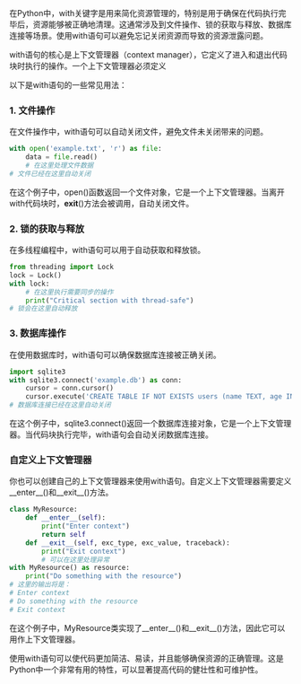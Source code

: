 在Python中，with关键字是用来简化资源管理的，特别是用于确保在代码执行完毕后，资源能够被正确地清理。这通常涉及到文件操作、锁的获取与释放、数据库连接等场景。使用with语句可以避免忘记关闭资源而导致的资源泄露问题。

with语句的核心是上下文管理器（context manager），它定义了进入和退出代码块时执行的操作。一个上下文管理器必须定义

以下是with语句的一些常见用法：

### 1. 文件操作

在文件操作中，with语句可以自动关闭文件，避免文件未关闭带来的问题。

```python
with open('example.txt', 'r') as file:
    data = file.read()
    # 在这里处理文件数据
# 文件已经在这里自动关闭
```

在这个例子中，open()函数返回一个文件对象，它是一个上下文管理器。当离开with代码块时，__exit__()方法会被调用，自动关闭文件。

### 2. 锁的获取与释放

在多线程编程中，with语句可以用于自动获取和释放锁。

```python
from threading import Lock
lock = Lock()
with lock:
    # 在这里执行需要同步的操作
    print("Critical section with thread-safe")
# 锁会在这里自动释放
```

### 3. 数据库操作

在使用数据库时，with语句可以确保数据库连接被正确关闭。

```python
import sqlite3
with sqlite3.connect('example.db') as conn:
    cursor = conn.cursor()
    cursor.execute('CREATE TABLE IF NOT EXISTS users (name TEXT, age INTEGER)')
# 数据库连接已经在这里自动关闭
```

在这个例子中，sqlite3.connect()返回一个数据库连接对象，它是一个上下文管理器。当代码块执行完毕，with语句会自动关闭数据库连接。

### 自定义上下文管理器

你也可以创建自己的上下文管理器来使用with语句。自定义上下文管理器需要定义__enter__()和__exit__()方法。

```python
class MyResource:
    def __enter__(self):
        print("Enter context")
        return self
    def __exit__(self, exc_type, exc_value, traceback):
        print("Exit context")
        # 可以在这里处理异常
with MyResource() as resource:
    print("Do something with the resource")
# 这里的输出将是：
# Enter context
# Do something with the resource
# Exit context
```

在这个例子中，MyResource类实现了__enter__()和__exit__()方法，因此它可以用作上下文管理器。

使用with语句可以使代码更加简洁、易读，并且能够确保资源的正确管理。这是Python中一个非常有用的特性，可以显著提高代码的健壮性和可维护性。